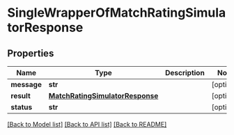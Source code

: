 # SingleWrapperOfMatchRatingSimulatorResponse

## Properties
Name | Type | Description | Notes
------------ | ------------- | ------------- | -------------
**message** | **str** |  | [optional] 
**result** | [**MatchRatingSimulatorResponse**](MatchRatingSimulatorResponse.md) |  | [optional] 
**status** | **str** |  | [optional] 

[[Back to Model list]](../README.md#documentation-for-models) [[Back to API list]](../README.md#documentation-for-api-endpoints) [[Back to README]](../README.md)

